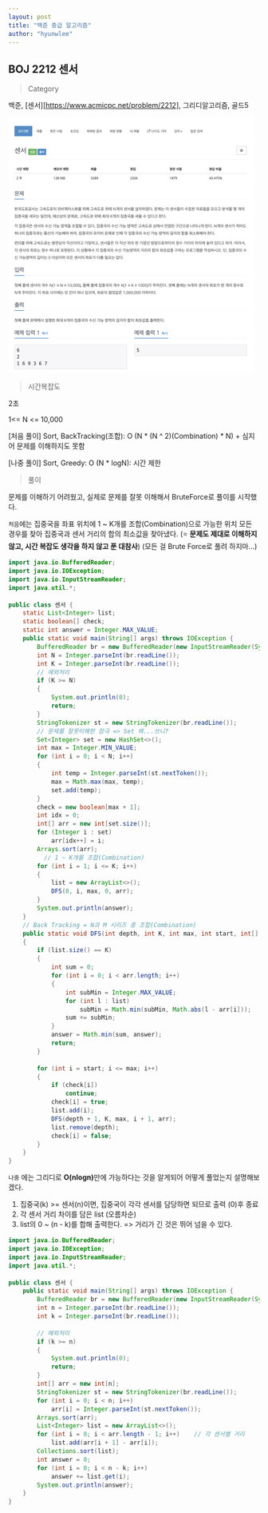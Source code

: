 ```yaml
---
layout: post
title: "백준 중급 알고리즘"
author: "hyunwlee"
---
```


## BOJ 2212 센서

> Category

백준, [센서][https://www.acmicpc.net/problem/2212], 그리디알고리즘, 골드5

<img src="https://github.com/hyunwlee-dev/TIL/blob/6a77d0123737c627f97865cbd69789e70f7d8528/images/boj2212sensor.png?raw=true" style="zoom:50%;" />  



> 시간복잡도

2초

1<= N <= 10,000

[처음 풀이] Sort, BackTracking(조합): O (N * (N ^ 2)(Combination) * N) + 심지어 문제를 이해하지도 못함

[나중 풀이] Sort, Greedy: O (N * logN): 시간 제한



> 풀이

문제를 이해하기 어려웠고, 실제로 문제를 잘못 이해해서 BruteForce로 풀이를 시작했다.



`처음`에는 집중국을 좌표 위치에 1 ~ K개를 조합(Combination)으로 가능한 위치 모든 경우를 찾아 집중국과 센서 거리의 합의 최소값을 찾아냈다. (⭐️ <strong>문제도 제대로 이해하지 않고, 시간 복잡도 생각을 하지 않고 푼 대참사</strong>) (모든 걸 Brute Force로 풀려 하지마...)

```java
import java.io.BufferedReader;
import java.io.IOException;
import java.io.InputStreamReader;
import java.util.*;

public class 센서 {
    static List<Integer> list;
    static boolean[] check;
    static int answer = Integer.MAX_VALUE;
    public static void main(String[] args) throws IOException {
        BufferedReader br = new BufferedReader(new InputStreamReader(System.in));
        int N = Integer.parseInt(br.readLine());
        int K = Integer.parseInt(br.readLine());
        // 예외처리
        if (K >= N)
        {
            System.out.println(0);
            return;
        }
        StringTokenizer st = new StringTokenizer(br.readLine());
        // 문제를 잘못이해한 참극 => Set 왜...쓰니?
        Set<Integer> set = new HashSet<>();
        int max = Integer.MIN_VALUE;
        for (int i = 0; i < N; i++)
        {
            int temp = Integer.parseInt(st.nextToken());
            max = Math.max(max, temp);
            set.add(temp);
        }
        check = new boolean[max + 1];
        int idx = 0;
        int[] arr = new int[set.size()];
        for (Integer i : set)
            arr[idx++] = i;
        Arrays.sort(arr);
	      // 1 ~ K개를 조합(Combination)
        for (int i = 1; i <= K; i++)
        {
            list = new ArrayList<>();
            DFS(0, i, max, 0, arr);
        }
        System.out.println(answer);
    }
    // Back Tracking = N과 M 시리즈 중 조합(Combination)
    public static void DFS(int depth, int K, int max, int start, int[] arr)
    {
        if (list.size() == K)
        {
            int sum = 0;
            for (int i = 0; i < arr.length; i++)
            {
                int subMin = Integer.MAX_VALUE;
                for (int l : list)
                    subMin = Math.min(subMin, Math.abs(l - arr[i]));
                sum += subMin;
            }
            answer = Math.min(sum, answer);
            return;
        }

        for (int i = start; i <= max; i++)
        {
            if (check[i])
                continue;
            check[i] = true;
            list.add(i);
            DFS(depth + 1, K, max, i + 1, arr);
            list.remove(depth);
            check[i] = false;
        }
    }
}
```



`나중` 에는 그리디로 <strong>O(nlogn)</strong>만에 가능하다는 것을 알게되어 어떻게 풀었는지 설명해보겠다.

1. 집중국(k) >= 센서(n)이면, 집중국이 각각 센서를 담당하면 되므로 출력 (0)후 종료
2. 각 센서 거리 차이를 담은 list (오름차순)
3. list의 0 ~ (n - k)를 합해 출력한다. => 거리가 긴 것은 뛰어 넘을 수 있다.

```java
import java.io.BufferedReader;
import java.io.IOException;
import java.io.InputStreamReader;
import java.util.*;

public class 센서 {
    public static void main(String[] args) throws IOException {
        BufferedReader br = new BufferedReader(new InputStreamReader(System.in));
        int n = Integer.parseInt(br.readLine());
        int k = Integer.parseInt(br.readLine());

        // 예외처리
        if (k >= n)
        {
            System.out.println(0);
            return;
        }
        int[] arr = new int[n];
        StringTokenizer st = new StringTokenizer(br.readLine());
        for (int i = 0; i < n; i++)
            arr[i] = Integer.parseInt(st.nextToken());
        Arrays.sort(arr);
        List<Integer> list = new ArrayList<>();
        for (int i = 0; i < arr.length - 1; i++)    // 각 센서별 거리
            list.add(arr[i + 1] - arr[i]);
        Collections.sort(list);
        int answer = 0;
        for (int i = 0; i < n - k; i++)
            answer += list.get(i);
        System.out.println(answer);
    }
}
```

















